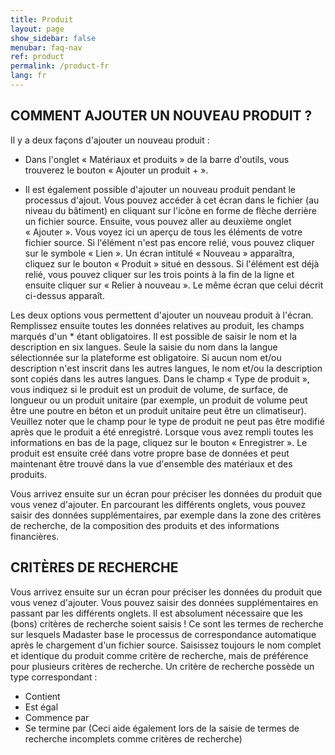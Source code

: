 ```yaml
---
title: Produit
layout: page
show_sidebar: false
menubar: faq-nav
ref: product
permalink: /product-fr
lang: fr
---
```


## COMMENT AJOUTER UN NOUVEAU PRODUIT ?
Il y a deux façons d'ajouter un nouveau produit :

- Dans l'onglet « Matériaux et produits » de la barre d'outils, vous trouverez le bouton « Ajouter un produit + ».

- Il est également possible d'ajouter un nouveau produit pendant le processus d'ajout. Vous pouvez accéder à cet écran dans le fichier (au niveau du bâtiment) en cliquant sur l'icône en forme de flèche derrière un fichier source. Ensuite, vous pouvez aller au deuxième onglet « Ajouter ». Vous voyez ici un aperçu de tous les éléments de votre fichier source. Si l'élément n'est pas encore relié, vous pouvez cliquer sur le symbole « Lien ». Un écran intitulé « Nouveau » apparaîtra, cliquez sur le bouton « Produit » situé en dessous. Si l'élément est déjà relié, vous pouvez cliquer sur les trois points à la fin de la ligne et ensuite cliquer sur « Relier à nouveau ». Le même écran que celui décrit ci-dessus apparaît.

Les deux options vous permettent d'ajouter un nouveau produit à l'écran. Remplissez ensuite toutes les données relatives au produit, les champs marqués d'un * étant obligatoires. Il est possible de saisir le nom et la description en six langues. Seule la saisie du nom dans la langue sélectionnée sur la plateforme est obligatoire. Si aucun nom et/ou description n'est inscrit dans les autres langues, le nom et/ou la description sont copiés dans les autres langues. Dans le champ « Type de produit », vous indiquez si le produit est un produit de volume, de surface, de longueur ou un produit unitaire (par exemple, un produit de volume peut être une poutre en béton et un produit unitaire peut être un climatiseur). Veuillez noter que le champ pour le type de produit ne peut pas être modifié après que le produit a été enregistré. Lorsque vous avez rempli toutes les informations en bas de la page, cliquez sur le bouton « Enregistrer ». Le produit est ensuite créé dans votre propre base de données et peut maintenant être trouvé dans la vue d'ensemble des matériaux et des produits.

Vous arrivez ensuite sur un écran pour préciser les données du produit que vous venez d'ajouter. En parcourant les différents onglets, vous pouvez saisir des données supplémentaires, par exemple dans la zone des critères de recherche, de la composition des produits et des informations financières.

## CRITÈRES DE RECHERCHE
Vous arrivez ensuite sur un écran pour préciser les données du produit que vous venez d'ajouter. Vous pouvez saisir des données supplémentaires en passant par les différents onglets. Il est absolument nécessaire que les (bons) critères de recherche soient saisis ! Ce sont les termes de recherche sur lesquels Madaster base le processus de correspondance automatique après le chargement d'un fichier source. Saisissez toujours le nom complet et identique du produit comme critère de recherche, mais de préférence pour plusieurs critères de recherche. Un critère de recherche possède un type correspondant :

- Contient
- Est égal
- Commence par
- Se termine par (Ceci aide également lors de la saisie de termes de recherche incomplets comme critères de recherche)
